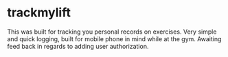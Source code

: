 # trackmylift
This was built for tracking you personal records on exercises. Very simple and quick logging, built for mobile phone in mind while at the gym. Awaiting feed back in regards to adding user authorization.
